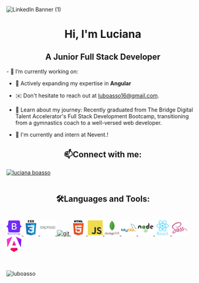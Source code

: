 ![LinkedIn Banner (1)](https://github.com/Luboasso/Luboasso/assets/69759992/c65882d8-e505-4b46-a900-e4f47436411c)
<h1 align="center">Hi, I'm Luciana</h1>
<h2 align="center">A Junior Full Stack Developer</h2>
- 🔭 I’m currently working on:

- 🌱  Actively expanding my expertise in **Angular**

- ✉️ Don't hesitate to reach out at luboasso16@gmail.com.

- 📄 Learn about my journey: Recently graduated from The Bridge Digital Talent Accelerator's Full Stack Development Bootcamp, transitioning from a gymnastics coach to a well-versed web developer.
- 💼 I'm currently and intern at Nevent.!

<h2 align="center">📫Connect with me:</h2>

<div align: "center">
  <a href="https://linkedin.com/in/lucianaboasso" target="blank">
    <img src="https://raw.githubusercontent.com/rahuldkjain/github-profile-readme-generator/master/src/images/icons/Social/linked-in-alt.svg" alt="luciana boasso" height="30" width="40" />
  </a>
</div>

<br>
<h2 align="center">🛠Languages and Tools:</h2><br>
<div align: "center">
<a href="https://getbootstrap.com" target="_blank" rel="noreferrer"> <img src="https://raw.githubusercontent.com/devicons/devicon/master/icons/bootstrap/bootstrap-plain-wordmark.svg" alt="bootstrap" width="40" height="40"/> </a> 
   <a href="https://www.w3schools.com/css/" target="_blank" rel="noreferrer"> 
  <img src="https://raw.githubusercontent.com/devicons/devicon/master/icons/css3/css3-original-wordmark.svg" alt="css3" width="40" height="40"/> 
</a>
<a href="https://expressjs.com" target="_blank" rel="noreferrer"> <img src="https://raw.githubusercontent.com/devicons/devicon/master/icons/express/express-original-wordmark.svg" alt="express" width="40" height="40"/> </a> 
<a href="https://git-scm.com/" target="_blank" rel="noreferrer"> <img src="https://www.vectorlogo.zone/logos/git-scm/git-scm-icon.svg" alt="git" width="40" height="40"/> </a> 
<a href="https://www.w3.org/html/" target="_blank" rel="noreferrer"> <img src="https://raw.githubusercontent.com/devicons/devicon/master/icons/html5/html5-original-wordmark.svg" alt="html5" width="40" height="40"/> </a> 
<a href="https://developer.mozilla.org/en-US/docs/Web/JavaScript" target="_blank" rel="noreferrer"> <img src="https://raw.githubusercontent.com/devicons/devicon/master/icons/javascript/javascript-original.svg" alt="javascript" width="40" height="40"/> </a> 
<a href="https://www.mongodb.com/" target="_blank" rel="noreferrer"> <img src="https://raw.githubusercontent.com/devicons/devicon/master/icons/mongodb/mongodb-original-wordmark.svg" alt="mongodb" width="40" height="40"/> </a> 
<a href="https://www.mysql.com/" target="_blank" rel="noreferrer"> <img src="https://raw.githubusercontent.com/devicons/devicon/master/icons/mysql/mysql-original-wordmark.svg" alt="mysql" width="40" height="40"/> </a> 
<a href="https://nodejs.org" target="_blank" rel="noreferrer"> <img src="https://raw.githubusercontent.com/devicons/devicon/master/icons/nodejs/nodejs-original-wordmark.svg" alt="nodejs" width="40" height="40"/> </a> 
<a href="https://reactjs.org/" target="_blank" rel="noreferrer"> <img src="https://raw.githubusercontent.com/devicons/devicon/master/icons/react/react-original-wordmark.svg" alt="react" width="40" height="40"/> </a> 
<a href="https://sass-lang.com" target="_blank" rel="noreferrer"> <img src="https://raw.githubusercontent.com/devicons/devicon/master/icons/sass/sass-original.svg" alt="sass" width="40" height="40"/> </a> 
<a href="https://sass-lang.com" target="_blank" rel="noreferrer"> <img src="https://raw.githubusercontent.com/devicons/devicon/master/icons/angular/angular-original.svg" alt="Angular" width="40" height="40"/> </a></p>
</div>
<br>
<p><img src="https://github-readme-stats.vercel.app/api/top-langs?username=luboasso&show_icons=true&locale=en&layout=compact" alt="luboasso" /></p>
<div align="center">

